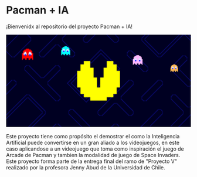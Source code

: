 # Pacman + IA
¡Bienvenidx al repositorio del proyecto Pacman + IA!  

![Imagen en formato pixel de pacman](ReadMe/Banner.png)

Este proyecto tiene como propósito el demostrar el como la Inteligencia Artificial puede convertirse en un gran aliado a los videojuegos, en este caso aplicandose a un videojuego que toma como inspiración el juego de Arcade de Pacman y tambien la modalidad de juego de Space Invaders.  
Este proyecto forma parte de la entrega final del ramo de "Proyecto V" realizado por la profesora Jenny Abud de la Universidad de Chile.  

